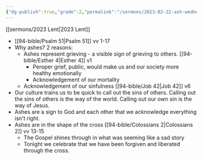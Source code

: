 ```yaml
---
{"dg-publish":true,"grade":2,"permalink":"/sermons/2023-02-22-ash-wednesday/","dgPassFrontmatter":true}
---
```



[[sermons/2023 Lent\|2023 Lent]]

* [[94-bible/Psalm 51\|Psalm 51]] vv 1-17
* Why ashes? 2 reasons:
    * Ashes represent grieving - a visible sign of grieving to others. [[94-bible/Esther 4\|Esther 4]] v1
        * Peroper grief, public, would make us and our society more healthy emotionally
        * Acknowledgement of our mortality
    * Acknowledgement of our sinfulness [[94-bible/Job 42\|Job 42]] v6
* Our culture trains us to be quick to call out the sins of others. Calling out the sins of others is the way of the world. Calling out our own sin is the way of Jesus.
* Ashes are a sign to God and each other that we acknowledge everything isn't right.
* Ashes are in the shape of the cross [[94-bible/Colossians 2\|Colossians 2]] vv 13-15
    * The Gospel shines through in what was seeming like a sad story
    * Tonight we celebrate that we have been forgiven and liberated through the cross.